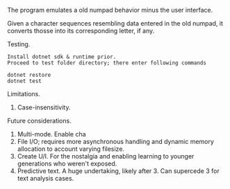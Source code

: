 The program emulates a old numpad behavior minus the user interface.

Given a character sequences resembling data entered in the old numpad, it converts thosse into its corresponding letter, if any.

Testing.

    Install dotnet sdk & runtime prior.
    Proceed to test folder directory; there enter following commands

    dotnet restore
    dotnet test

Limitations.

1. Case-insensitivity. 


Future considerations.

1. Multi-mode. Enable cha
2. File I/O; requires more asynchronous handling and dynamic memory allocation to account varying filesize.
3. Create U/I. For the nostalgia and enabling learning to younger generations who weren't exposed.
4. Predictive text. A huge undertaking, likely after 3. Can supercede 3 for text analysis cases.